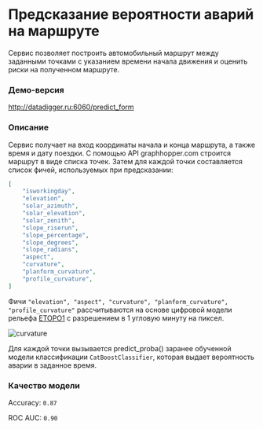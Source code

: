 # Предсказание вероятности аварий на маршруте

Сервис позволяет построить автомобильный маршрут между заданными точками
с указанием времени начала движения и оценить риски на полученном 
маршруте.

### Демо-версия

http://datadigger.ru:6060/predict_form

### Описание

Сервис получает на вход координаты начала и конца маршрута, 
а также время и дату поездки. С помощью API graphhopper.com
строится маршрут в виде списка точек. Затем для каждой 
точки составляется список фичей, используемых при предсказании:

```json
[
    "isworkingday",
    "elevation",
    "solar_azimuth",
    "solar_elevation",
    "solar_zenith",
    "slope_riserun",
    "slope_percentage",
    "slope_degrees",
    "slope_radians",
    "aspect",
    "curvature",
    "planform_curvature",
    "profile_curvature",
]
```

Фичи `"elevation", "aspect", "curvature", "planform_curvature", "profile_curvature"` рассчитываются на основе цифровой модели рельефа [ETOPO1](https://www.ngdc.noaa.gov/mgg/global) с разрешением в 1 угловую минуту на пиксел.

![curvature](https://richdem.readthedocs.io/en/latest/_images/ta_standard_curvature.png)

Для каждой точки вызывается predict_proba() заранее обученной модели 
классификации `CatBoostClassifier`, которая выдает вероятность аварии 
в заданное время.

### Качество модели

Accuracy: `0.87`

ROC AUC: `0.90` 
